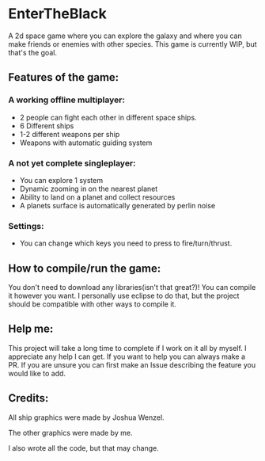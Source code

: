 # EnterTheBlack
A 2d space game where you can explore the galaxy and where you can make friends or enemies with other species. This game is currently WIP, but that's the goal.

## Features of the game:
### A working offline multiplayer:
- 2 people can fight each other in different space ships.
- 6 Different ships
- 1-2 different weapons per ship
- Weapons with automatic guiding system
### A not yet complete singleplayer:
- You can explore 1 system
- Dynamic zooming in on the nearest planet
- Ability to land on a planet and collect resources
- A planets surface is automatically generated by perlin noise
### Settings:
- You can change which keys you need to press to fire/turn/thrust.
## How to compile/run the game:
You don't need to download any libraries(isn't that great?)!
You can compile it however you want. I personally use eclipse to do that, but the project should be compatible with other ways to compile it.
## Help me:
This project will take a long time to complete if I work on it all by myself. I appreciate any help I can get. If you want to help you can always make a PR. If you are unsure you can first make an Issue describing the feature you would like to add.
## Credits:
All ship graphics were made by Joshua Wenzel.

The other graphics were made by me.

I also wrote all the code, but that may change.
